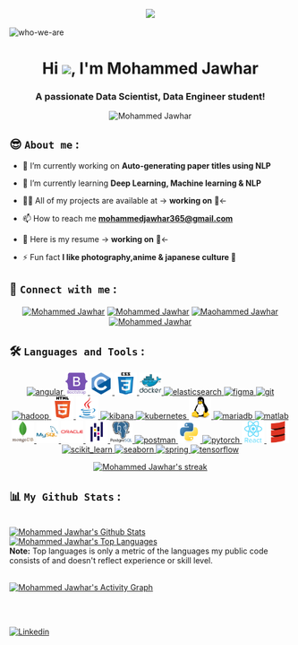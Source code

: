 <p align="center">
  <img src="![who-we-are](https://user-images.githubusercontent.com/72218345/157221894-7f1ff112-e7dd-48fa-b348-c6cf95b89043.png)"/>
</p>

![who-we-are](https://user-images.githubusercontent.com/72218345/157223132-ffe9d50b-fbc7-4b9f-8aed-f14bd9c0711b.png)


 
<h1 align="center">Hi <img src="https://raw.githubusercontent.com/MartinHeinz/MartinHeinz/master/wave.gif" width="30px">, I'm Mohammed Jawhar</h1>
<h3 align="center">A passionate Data Scientist, Data Engineer student!</h3>
<p align="center"> <img src="https://komarev.com/ghpvc/?username=javo2&label=Profile%20views&color=0e75b6&style=flat" alt="Mohammed Jawhar" /> </p>




## 😎 `About me` :

- 🔭 I’m currently working on **Auto-generating paper titles using NLP**

- 🌱 I’m currently learning **Deep Learning, Machine learning & NLP**

- 👨‍💻 All of my projects are available at -> **working on** 👊<-

- 📫 How to reach me **mohammedjawhar365@gmail.com**

- 📄 Here is my resume -> **working on** 👊<-

- ⚡ Fun fact **I like photography,anime & japanese culture 🐉**

## 🙌 `Connect with me` :

<p align="center">
    <a href="https://linkedin.com/in/mohammed-jawhar/" target="blank"><img align="center" src="https://raw.githubusercontent.com/rahuldkjain/github-profile-readme-generator/master/src/images/icons/Social/linked-in-alt.svg" alt="Mohammed Jawhar" height="30" width="40" /></a>
    <a href="https://www.kaggle.com/mohammedjawhar" target="blank"><img align="center" src="https://raw.githubusercontent.com/rahuldkjain/github-profile-readme-generator/master/src/images/icons/Social/kaggle.svg" alt="Mohammed Jawhar" height="30" width="40" /></a>
    <a href="https://www.facebook.com/mohammed.jawhar.1/" target="blank"><img align="center" src="https://raw.githubusercontent.com/rahuldkjain/github-profile-readme-generator/master/src/images/icons/Social/facebook.svg" alt="Maohammed Jawhar" height="30" width="40" /></a>
    <a href="https://www.instagram.com/mohammed._.jawhar/" target="blank"><img align="center" src="https://raw.githubusercontent.com/rahuldkjain/github-profile-readme-generator/master/src/images/icons/Social/instagram.svg" alt="Mohammed Jawhar" height="30" width="40" /></a>
</p>

## 🛠️ `Languages and Tools` :

<p align="center"> 
    <a href="https://angular.io" target="_blank" rel="noreferrer"> 
        <img src="https://angular.io/assets/images/logos/angular/angular.svg" alt="angular" width="40" height="40"/> 
    </a> 
    <a href="https://getbootstrap.com" target="_blank" rel="noreferrer">
        <img src="https://raw.githubusercontent.com/devicons/devicon/master/icons/bootstrap/bootstrap-plain-wordmark.svg" alt="bootstrap" width="40" height="40"/> </a>
    <a href="https://www.cprogramming.com/" target="_blank" rel="noreferrer"> 
        <img src="https://raw.githubusercontent.com/devicons/devicon/master/icons/c/c-original.svg" alt="c" width="40" height="40"/> 
    </a> <a href="https://www.w3schools.com/css/" target="_blank" rel="noreferrer"> 
    <img src="https://raw.githubusercontent.com/devicons/devicon/master/icons/css3/css3-original-wordmark.svg" alt="css3" width="40" height="40"/> </a> 
    <a href="https://www.docker.com/" target="_blank" rel="noreferrer"> 
        <img src="https://raw.githubusercontent.com/devicons/devicon/master/icons/docker/docker-original-wordmark.svg" alt="docker" width="40" height="40"/> </a> 
    <a href="https://www.elastic.co" target="_blank" rel="noreferrer"> 
        <img src="https://www.vectorlogo.zone/logos/elastic/elastic-icon.svg" alt="elasticsearch" width="40" height="40"/> </a> 
    <a href="https://www.figma.com/" target="_blank" rel="noreferrer">
        <img src="https://www.vectorlogo.zone/logos/figma/figma-icon.svg" alt="figma" width="40" height="40"/> </a> 
    <a href="https://git-scm.com/" target="_blank" rel="noreferrer"> 
        <img src="https://www.vectorlogo.zone/logos/git-scm/git-scm-icon.svg" alt="git" width="40" height="40"/> </a>
    <a href="https://hadoop.apache.org/" target="_blank" rel="noreferrer">
        <img src="https://www.vectorlogo.zone/logos/apache_hadoop/apache_hadoop-icon.svg" alt="hadoop" width="40" height="40"/> </a> 
    <a href="https://www.w3.org/html/" target="_blank" rel="noreferrer">
        <img src="https://raw.githubusercontent.com/devicons/devicon/master/icons/html5/html5-original-wordmark.svg" alt="html5" width="40" height="40"/> </a>
    <a href="https://www.java.com" target="_blank" rel="noreferrer">
        <img src="https://raw.githubusercontent.com/devicons/devicon/master/icons/java/java-original.svg" alt="java" width="40" height="40"/> </a> 
    <a href="https://www.elastic.co/kibana" target="_blank" rel="noreferrer">
        <img src="https://www.vectorlogo.zone/logos/elasticco_kibana/elasticco_kibana-icon.svg" alt="kibana" width="40" height="40"/> </a>
    <a href="https://kubernetes.io" target="_blank" rel="noreferrer">
        <img src="https://www.vectorlogo.zone/logos/kubernetes/kubernetes-icon.svg" alt="kubernetes" width="40" height="40"/> </a>
    <a href="https://www.linux.org/" target="_blank" rel="noreferrer">
        <img src="https://raw.githubusercontent.com/devicons/devicon/master/icons/linux/linux-original.svg" alt="linux" width="40" height="40"/> </a>
    <a href="https://mariadb.org/" target="_blank" rel="noreferrer"> 
        <img src="https://www.vectorlogo.zone/logos/mariadb/mariadb-icon.svg" alt="mariadb" width="40" height="40"/> </a> 
    <a href="https://www.mathworks.com/" target="_blank" rel="noreferrer">
        <img src="https://upload.wikimedia.org/wikipedia/commons/2/21/Matlab_Logo.png" alt="matlab" width="40" height="40"/> </a> 
    <a href="https://www.mongodb.com/" target="_blank" rel="noreferrer">
        <img src="https://raw.githubusercontent.com/devicons/devicon/master/icons/mongodb/mongodb-original-wordmark.svg" alt="mongodb" width="40" height="40"/> </a>
    <a href="https://www.mysql.com/" target="_blank" rel="noreferrer"> 
        <img src="https://raw.githubusercontent.com/devicons/devicon/master/icons/mysql/mysql-original-wordmark.svg" alt="mysql" width="40" height="40"/> </a>
    <a href="https://www.oracle.com/" target="_blank" rel="noreferrer"> 
        <img src="https://raw.githubusercontent.com/devicons/devicon/master/icons/oracle/oracle-original.svg" alt="oracle" width="40" height="40"/> </a> 
    <a href="https://pandas.pydata.org/" target="_blank" rel="noreferrer"> 
        <img src="https://raw.githubusercontent.com/devicons/devicon/2ae2a900d2f041da66e950e4d48052658d850630/icons/pandas/pandas-original.svg" alt="pandas" width="40" height="40"/> </a> 
    <a href="https://www.postgresql.org" target="_blank" rel="noreferrer"> 
        <img src="https://raw.githubusercontent.com/devicons/devicon/master/icons/postgresql/postgresql-original-wordmark.svg" alt="postgresql" width="40" height="40"/> </a>
    <a href="https://postman.com" target="_blank" rel="noreferrer"> 
        <img src="https://www.vectorlogo.zone/logos/getpostman/getpostman-icon.svg" alt="postman" width="40" height="40"/> </a> 
    <a href="https://www.python.org" target="_blank" rel="noreferrer">
        <img src="https://raw.githubusercontent.com/devicons/devicon/master/icons/python/python-original.svg" alt="python" width="40" height="40"/> </a>
    <a href="https://pytorch.org/" target="_blank" rel="noreferrer">
        <img src="https://www.vectorlogo.zone/logos/pytorch/pytorch-icon.svg" alt="pytorch" width="40" height="40"/> </a> 
    <a href="https://reactjs.org/" target="_blank" rel="noreferrer"> 
        <img src="https://raw.githubusercontent.com/devicons/devicon/master/icons/react/react-original-wordmark.svg" alt="react" width="40" height="40"/> </a>
    <a href="https://www.scala-lang.org" target="_blank" rel="noreferrer"> 
        <img src="https://raw.githubusercontent.com/devicons/devicon/master/icons/scala/scala-original.svg" alt="scala" width="40" height="40"/> </a>
    <a href="https://scikit-learn.org/" target="_blank" rel="noreferrer">
        <img src="https://upload.wikimedia.org/wikipedia/commons/0/05/Scikit_learn_logo_small.svg" alt="scikit_learn" width="40" height="40"/> </a> 
    <a href="https://seaborn.pydata.org/" target="_blank" rel="noreferrer"> 
        <img src="https://seaborn.pydata.org/_images/logo-mark-lightbg.svg" alt="seaborn" width="40" height="40"/> </a> 
    <a href="https://spring.io/" target="_blank" rel="noreferrer"> 
        <img src="https://www.vectorlogo.zone/logos/springio/springio-icon.svg" alt="spring" width="40" height="40"/> </a> 
    <a href="https://www.tensorflow.org" target="_blank" rel="noreferrer">
        <img src="https://www.vectorlogo.zone/logos/tensorflow/tensorflow-icon.svg" alt="tensorflow" width="40" height="40"/> </a>
</p>

<p align="center">
    <a href="https://github.com/SubhamRaoniar28/github-readme-streak-stats">
        <img title="🔥 Get streak stats for your profile at git.io/streak-stats" alt="Mohammed Jawhar's streak" src="https://github-readme-streak-stats.herokuapp.com/?user=javo2&theme=black-ice&hide_border=true&stroke=0000&background=060A0CD0"/>
    </a>
</p>


## 📊 `My Github Stats` :

<br/>
<a href="https://github.com/SubhamRaoniar28/github-readme-stats">
    <img alt="Mohammed Jawhar's Github Stats"
         src="https://github-readme-stats.vercel.app/api?username=javo2&show_icons=true&count_private=true&theme=react&hide_border=true&bg_color=0D1117"/>
</a>
<a href="https://github.com/SubhamRaoniar28/github-readme-stats">
    <img alt="Mohammed Jawhar's Top Languages"
         src="https://github-readme-stats.vercel.app/api/top-langs/?username=javo2&langs_count=8&count_private=true&layout=compact&theme=react&hide_border=true&bg_color=0D1117"/>
</a>
<br/>
<b>Note:</b> Top languages is only a metric of the languages my public code consists of and doesn't reflect experience or skill level.


<br/>
<br/>

<a href="https://github.com/SubhamRaoniar28/github-readme-activity-graph"><img alt="Mohammed Jawhar's Activity Graph"
                                                                               src="https://activity-graph.herokuapp.com/graph?username=javo2&bg_color=0D1117&color=5BCDEC&line=5BCDEC&point=FFFFFF&hide_border=true"/></a>

<br/>
<br/>


[![Linkedin](https://img.shields.io/badge/linkedin-%230077B5.svg?&style=for-the-badge&logo=linkedin&logoColor=white)](https://www.linkedin.com/in/mohammed-jawhar/)














